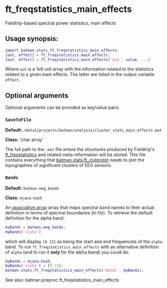 ft_freqstatistics_main_effects
====

Fieldtrip-based spectral power statistics, main effects

## Usage synopsis:

````matlab
import batman.stats.ft_freqstatistics_main_effects;
[out, effect] = ft_freqstatistics_main_effects;
[out, effect] = ft_freqstatistics_main_effects('key', value, ...)
````

Where `out` is a 1x6 cell array with the information related to the
statistics related to a given main effects. The latter are
listed in the output variable `effect`.

## Optional arguments

Optional arguments can be provided as key/value pairs.

### `SaveToFile`

__Default:__
`/data1/projects/batman/analysis/cluster_stats_main_effects.mat`

__Class:__ 'char array'

The full path to the `.mat` file where the structures produced by
Fieldtrip's [ft_freqstatistics][ft_freqstatistics] and related
meta-information will be stored. This file contains everything that 
[batman.stats.ft_cluterplot][ft_clusterplot] needs to plot the
topographies of significant clusters of EEG sensors. 

[ft_freqstatistics]: http://fieldtrip.fcdonders.nl/reference/ft_freqstatistics
[ft_clusterplot]: ./ft_clusterplot.md


### `Bands`

__Default:__ `batman.eeg_bands`

__Class:__ `mjava.hash`

An [associative array][wiki-aarray] array that maps spectral band names
to their actual definition in terms of spectral boundaries (in Hz). To
retrieve the default definition for the alpha band:

````matlab
myBands = batman.eeg_bands;
myBands('alpha')
````

which will display `[8 13]` as being the start and end frequencies of the
`alpha` band. To run `ft_freqstatistics_main_effects` with an alternative
definition of `alpha` (and to run it __only__ for the alpha band) you
could do:

````matlab
myBands = mjava.hash;
myBands('alpha') = [9 12];
batman.stats.ft_freqstatistics_main_effects('Bands', myBands);
````

[wiki-aarray]: http://en.wikipedia.org/wiki/Associative_array

See also: batman.preproc.ft_freqstatistics_main_effects
